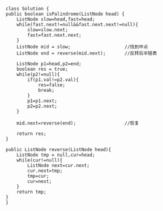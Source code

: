     class Solution {
    public boolean isPalindrome(ListNode head) {
        ListNode slow=head,fast=head;
        while(fast.next!=null&&fast.next.next!=null){
            slow=slow.next;
            fast=fast.next.next;
        }
        ListNode mid = slow;                    //找到中点
        ListNode end = reverse(mid.next);       //反转后半链表
        
        ListNode p1=head,p2=end;
        boolean res = true;
        while(p2!=null){
            if(p1.val!=p2.val){
                res=false;
                break;
            }
            p1=p1.next;
            p2=p2.next;
        }

        mid.next=reverse(end);                  //恢复

        return res;
    }

    public ListNode reverse(ListNode head){
        ListNode tmp = null,cur=head;
        while(cur!=null){
            ListNode next=cur.next;
            cur.next=tmp;
            tmp=cur;
            cur=next;
        }
        return tmp;
    }
    }
